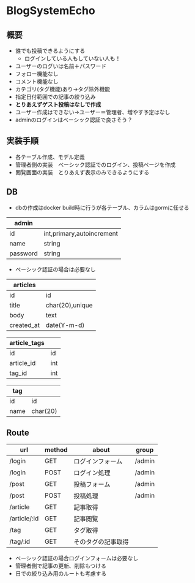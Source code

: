 # BlogSystemEcho



## 概要

* 誰でも投稿できるようにする
  * ログインしている人もしていない人も！
* ユーザーのログいは名前＋パスワード
* フォロー機能なし
* コメント機能なし
* カテゴリ(タグ機能)あり→タグ除外機能
* 指定日付範囲での記事の絞り込み
* **とりあえずゲスト投稿はなしで作成**
* ユーザー作成はできない→ユーザー＝管理者、増やす予定はなし
* adminのログインはベーシック認証で良さそう？



## 実装手順

- 各テーブル作成、モデル定義
- 管理者側の実装　ベーシック認証でのログイン、投稿ページを作成
- 閲覧画面の実装　とりあえず表示のみできるようにする





## DB

* dbの作成はdocker build時に行うが各テーブル、カラムはgormに任せる



| admin    |                           |
| -------- | ------------------------- |
| id       | int,primary,autoincrement |
| name     | string                    |
| password | string                    |

* ベーシック認証の場合は必要なし



| articles   |                 |
| ---------- | --------------- |
| id         | id              |
| title      | char(20),unique |
| body       | text            |
| created_at | date(Y-m-d)     |



| article_tags |      |
| ------------ | ---- |
| id           | id   |
| article_id   | int  |
| tag_id       | int  |



| tag  |          |
| ---- | -------- |
| id   | id       |
| name | char(20) |



## Route

| url          | method | about              | group  |
| ------------ | ------ | ------------------ | ------ |
| /login       | GET    | ログインフォーム   | /admin |
| /login       | POST   | ログイン処理       | /admin |
| /post        | GET    | 投稿フォーム       | /admin |
| /post        | POST   | 投稿処理           | /admin |
| /article     | GET    | 記事取得           |        |
| /article/:id | GET    | 記事閲覧           |        |
| /tag         | GET    | タグ取得           |        |
| /tag/:id     | GET    | そのタグの記事取得 |        |

* ベーシック認証の場合ログインフォームは必要なし
* 管理者側で記事の更新、削除もつける
* 日での絞り込み用のルートも考慮する